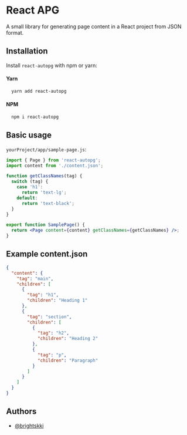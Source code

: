 # React APG

A small library for generating page content in a React project from JSON format.

## Installation

Install `react-autopg` with npm or yarn:

#### Yarn

```bash
  yarn add react-autopg
```

#### NPM

```bash
  npm i react-autopg
```

## Basic usage

`yourProject/app/sample-page.js`:

```jsx
import { Page } from 'react-autopg';
import content from './content.json';

function getClassNames(tag) {
  switch (tag) {
    case 'h1':
      return 'text-lg';
    default:
      return 'text-black';
  }
}

export function SamplePage() {
  return <Page content={content} getClassNames={getClassNames} />;
}
```

## Example content.json

```json
{
  "content": {
    "tag": "main",
    "children": [
      {
        "tag": "h1",
        "children": "Heading 1"
      },
      {
        "tag": "section",
        "children": [
          {
            "tag": "h2",
            "children": "Heading 2"
          },
          {
            "tag": "p",
            "children": "Paragraph"
          }
        ]
      }
    ]
  }
}
```

## Authors

- [@brightskki](https://github.com/brightskki)
